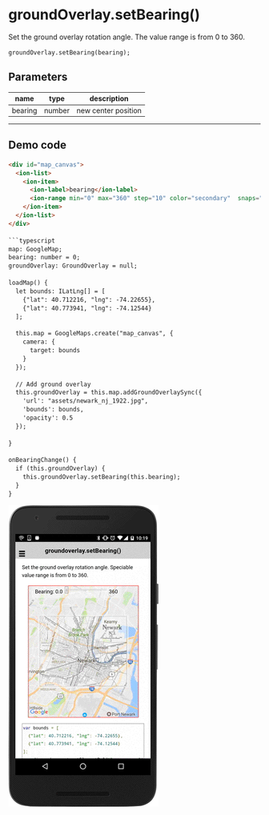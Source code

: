 # groundOverlay.setBearing()

Set the ground overlay rotation angle. The value range is from 0 to 360.

```
groundOverlay.setBearing(bearing);
```


## Parameters

name           | type          | description
---------------|---------------|---------------------------------------
bearing        | number        | new center position
-----------------------------------------------------------------------


## Demo code

```html
<div id="map_canvas">
  <ion-list>
    <ion-item>
      <ion-label>bearing</ion-label>
      <ion-range min="0" max="360" step="10" color="secondary"  snaps="true" ></ion-range>
    </ion-item>
  </ion-list>
</div>

```typescript
map: GoogleMap;
bearing: number = 0;
groundOverlay: GroundOverlay = null;

loadMap() {
  let bounds: ILatLng[] = [
    {"lat": 40.712216, "lng": -74.22655},
    {"lat": 40.773941, "lng": -74.12544}
  ];

  this.map = GoogleMaps.create("map_canvas", {
    camera: {
      target: bounds
    }
  });

  // Add ground overlay
  this.groundOverlay = this.map.addGroundOverlaySync({
    'url': "assets/newark_nj_1922.jpg",
    'bounds': bounds,
    'opacity': 0.5
  });

}

onBearingChange() {
  if (this.groundOverlay) {
    this.groundOverlay.setBearing(this.bearing);
  }
}
```

![](image.gif)
